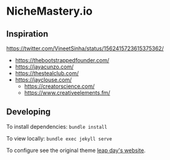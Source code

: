 # NicheMastery.io

## Inspiration

https://twitter.com/VineetSinha/status/1562415723615375362/

- https://thebootstrappedfounder.com/
- https://jayacunzo.com/
- https://thestealclub.com/
- https://jayclouse.com/
  - https://creatorscience.com/
  - https://www.creativeelements.fm/


## Developing
To install dependencies: `bundle install`

To view locally: `bundle exec jekyll serve`

To configure see the original theme [leap day's website](https://github.com/pages-themes/leap-day).